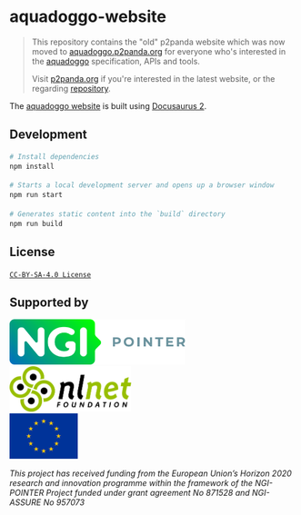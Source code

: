 # aquadoggo-website

> This repository contains the "old" p2panda website which was now moved to
> [aquadoggo.p2panda.org](https://aquadoggo.p2panda.org) for everyone who's
> interested in the [aquadoggo](https://github.com/p2panda/aquadoggo)
> specification, APIs and tools.
>
> Visit [p2panda.org](https://p2panda.org) if you're interested in the latest
> website, or the regarding [repository](https://github.com/p2panda/website).

The [aquadoggo website](https://aquadoggo.p2panda.org) is built using
[Docusaurus 2](https://docusaurus.io/).

## Development

```bash
# Install dependencies
npm install

# Starts a local development server and opens up a browser window
npm run start

# Generates static content into the `build` directory
npm run build
```

## License

[`CC-BY-SA-4.0 License`](/LICENSE)

## Supported by

<img src="https://raw.githubusercontent.com/p2panda/.github/main/assets/ngi-logo.png" width="auto" height="80px"><br />
<img src="https://raw.githubusercontent.com/p2panda/.github/main/assets/nlnet-logo.svg" width="auto" height="80px"><br />
<img src="https://raw.githubusercontent.com/p2panda/.github/main/assets/eu-flag-logo.png" width="auto" height="80px">

*This project has received funding from the European Union’s Horizon 2020
research and innovation programme within the framework of the NGI-POINTER
Project funded under grant agreement No 871528 and NGI-ASSURE No 957073*
